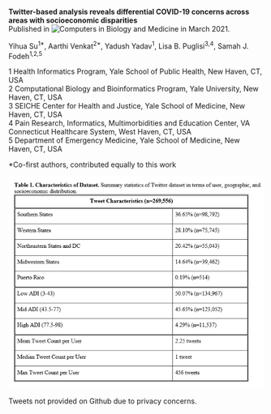 **Twitter-based analysis reveals differential COVID-19 concerns across areas with socioeconomic disparities**  
Published in ![_Computers in Biology and Medicine_](https://authors.elsevier.com/c/1cmxa_FGGiQuY) in March 2021. 

Yihua Su<sup>1*</sup>, Aarthi Venkat<sup>2*</sup>, Yadush Yadav<sup>1</sup>, Lisa B. Puglisi<sup>3,4</sup>, Samah J. Fodeh<sup>1,2,5</sup>  

1 Health Informatics Program, Yale School of Public Health, New Haven, CT, USA  
2 Computational Biology and Bioinformatics Program, Yale University, New Haven, CT, USA  
3 SEICHE Center for Health and Justice, Yale School of Medicine, New Haven, CT, USA  
4 Pain Research, Informatics, Multimorbidities and Education Center, VA Connecticut Healthcare System, West Haven, CT, USA  
5 Department of Emergency Medicine, Yale School of Medicine, New Haven, CT, USA  

*Co-first authors, contributed equally to this work  

![](tweet-numbers.PNG)


Tweets not provided on Github due to privacy concerns.  
